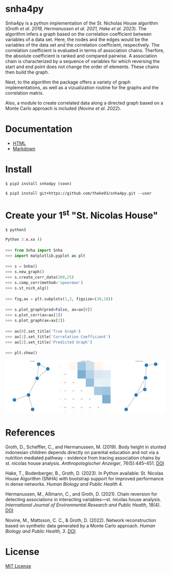 # snha4py
Snha4py is a python implementation of the St. Nicholas House algorithm (_Groth et al. 2019, Hermanussen et al. 2021, Hake et al. 2023_). 
The algorithm infers a graph based on the correlation coefficient between variables of a data set. Here, the nodes and the edges would be the variables of the data set and the correlation coefficient, respectively. 
The correlation coefficient is evaluated in terms of association chains. 
Therfore, the absolute coefficient is ranked and compared pairwise.
A association chain is characterized by a sequence of variables for which reversing the start and end point does not change the order of elements.
These chains then build the graph.

Next, to the algorithm the package offers a variety of graph implementations, as well as a vizualization routine for the graphs and the correlation matrix.

Also, a module to create correlated data along a directed graph based on a Monte Carlo approach is included (_Novine et al. 2022_).

# Documentation

- [HTML](https://htmlpreview.github.io/?https://github.com/thake93/snha4py/blob/main/docs/Snha.html)
- [Markdown](https://github.com/thake93/snha4py/blob/main/docs/Snha.md)

# Install
```
$ pip3 install snha4py (soon)
```
```
$ pip3 install git+https://github.com/thake93/snha4py.git --user
```

# Create your 1<sup>st</sup> "St. Nicolas House"
```shell
$ python3
```
```python
Python 3.x.xx ()

>>> from Snha import Snha
>>> import matplotlib.pyplot as plt

>>> s = Snha()
>>> s.new_graph()
>>> s.create_corr_data(200,25)
>>> s.comp_corr(method='spearman')
>>> s.st_nich_alg()

>>> fig,ax = plt.subplots(1,3, figsize=(30,10))

>>> s.plot_graph(pred=False, ax=ax[0])
>>> s.plot_corr(ax=ax[1])
>>> s.plot_graph(ax=ax[2])

>>> ax[0].set_title('True Graph')
>>> ax[1].set_title('Correlation Coefficient')
>>> ax[2].set_title('Predicted Graph')

>>> plt.show()
```
<div align="center">
  <img src="https://github.com/thake93/snha4py/blob/main/examples/example.png">
</div>

# References
Groth, D., Scheffler, C., and Hermanussen, M. (2019). Body height in stunted indonesian children
depends directly on parental education and not via a nutrition mediated pathway - evidence
from tracing association chains by st. nicolas house analysis. *Anthropologischer Anzeiger*,
76(5):445–451. [DOI](https://doi.org/10.1127/anthranz/2019/1027)

Hake, T., Bodenberger, B., Groth, D. (2023). In Python available: St. Nicolas House Algorithm (SNHA)
with bootstrap support for improved performance in dense networks. *Human Biology and Public Health* 4.

Hermanussen, M., Aßmann, C., and Groth, D. (2021). Chain reversion for detecting associations
in interacting variables—st. nicolas house analysis. *International Journal of Environmental
Research and Public Health*, 18(4). [DOI](https://doi.org/10.3390%2Fijerph18041741)

Novine, M., Mattsson, C. C., & Groth, D. (2022). Network reconstruction based on synthetic data generated by a Monte Carlo approach. *Human Biology and Public Health, 3*. 
[DOI](https://doi.org/10.52905/hbph2021.3.26)

# License
[MIT License](https://github.com/thake93/snha4py/blob/main/LICENSE)
